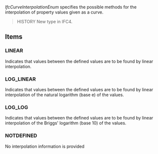 _IfcCurveInterpolationEnum_ specifies the possible methods for the interpolation of property values given as a curve.

<!-- end of short definition -->


> HISTORY New type in IFC4.

## Items

### LINEAR
Indicates that values between the defined values are to be found by linear interpolation.

### LOG_LINEAR
Indicates that values between the defined values are to be found by linear interpolation of the natural logarithm (base e) of the values.

### LOG_LOG
Indicates that values between the defined values are to be found by linear interpolation of the Briggs' logarithm (base 10) of the values.

### NOTDEFINED
No interpolation information is provided
